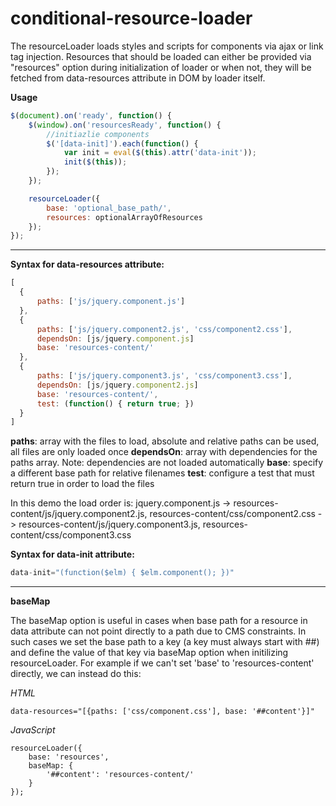# conditional-resource-loader

The resourceLoader loads styles and scripts for components via ajax or link tag injection. Resources that should be loaded can either be provided via "resources" option during initialization of loader or when not, they will be fetched from data-resources attribute in DOM by loader itself.

**Usage**
```javascript
$(document).on('ready', function() {
	$(window).on('resourcesReady', function() {
		//initiazlie components
		$('[data-init]').each(function() {
			var init = eval($(this).attr('data-init'));
			init($(this));
		});
	});

	resourceLoader({
		base: 'optional_base_path/',
		resources: optionalArrayOfResources
	});
});
```
---
**Syntax for data-resources attribute:**
```javascript
[
  {
      paths: ['js/jquery.component.js']
  },
  {
      paths: ['js/jquery.component2.js', 'css/component2.css'],
      dependsOn: [js/jquery.component.js]
      base: 'resources-content/'          
  },
  {
      paths: ['js/jquery.component3.js', 'css/component3.css'],
      dependsOn: [js/jquery.component2.js]
      base: 'resources-content/',
      test: (function() { return true; })
  }
]
```

__paths__:  array with the files to load, absolute and relative paths can be used, all files are only loaded once
__dependsOn__: array with dependencies for the paths array. Note: dependencies are not loaded automatically
__base__: specify a different base path for relative filenames
__test__: configure a test that must return true in order to load the files

In this demo the load order is: jquery.component.js -> resources-content/js/jquery.component2.js, resources-content/css/component2.css -> resources-content/js/jquery.component3.js, resources-content/css/component3.css


**Syntax for data-init attribute:**
```javascript
data-init="(function($elm) { $elm.component(); })"
```    
---
**baseMap**

The baseMap option is useful in cases when base path for a resource in data attribute can not point directly to a path due to CMS constraints. In such cases we set the base path to a key (a key must always start with ##) and define the value of that key via baseMap option when initilizing resourceLoader. For example if we can't set 'base' to 'resources-content' directly, we can instead do this:

*HTML*
```
data-resources="[{paths: ['css/component.css'], base: '##content'}]"
```

*JavaScript*
```
resourceLoader({
	base: 'resources',
	baseMap: {
		'##content': 'resources-content/'
	}
});
```
